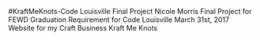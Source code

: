 #KraftMeKnots-Code Louisville Final Project
Nicole Morris
Final Project for FEWD Graduation Requirement for Code Louisville
March 31st, 2017
Website for my Craft Business Kraft Me Knots